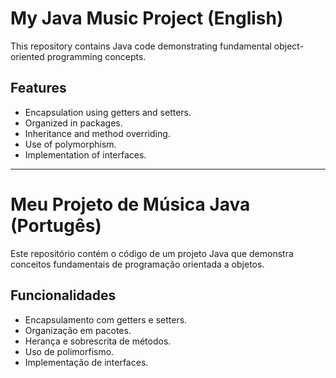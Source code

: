 # My Java Music Project (English)

This repository contains Java code demonstrating fundamental object-oriented programming concepts.

## Features
- Encapsulation using getters and setters.
- Organized in packages.
- Inheritance and method overriding.
- Use of polymorphism.
- Implementation of interfaces.

----------------------------------------------------------------------------------

# Meu Projeto de Música Java (Portugês)

Este repositório contém o código de um projeto Java que demonstra conceitos fundamentais de programação orientada a objetos.

## Funcionalidades
- Encapsulamento com getters e setters.
- Organização em pacotes.
- Herança e sobrescrita de métodos.
- Uso de polimorfismo.
- Implementação de interfaces.
